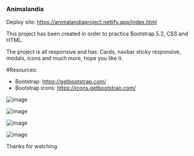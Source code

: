 ### Animalandia

Deploy site: https://animalandiaproject.netlify.app/index.html

This project has been created in order to practice Bootstrap 5.2, CSS and HTML.

The project is all responsive and has: Cards, navbar sticky responsive, modals, icons and much more, hope you like it.

#Resources:
- Bootstrap:  https://getbootstrap.com/
- Bootstrap icons: https://icons.getbootstrap.com/

![image](https://user-images.githubusercontent.com/82002959/189507614-bcaeffb0-ca82-485f-8701-7bdd341fbedd.png)

![image](https://user-images.githubusercontent.com/82002959/189507629-7e7ae402-3562-4db3-bbd2-23f9f89bdd50.png)

![image](https://user-images.githubusercontent.com/82002959/189507634-dd1b8b82-6a7e-4c97-bfd0-a8fb4edaa829.png)

![image](https://user-images.githubusercontent.com/82002959/189507644-4a7d55d9-6221-4293-b35c-d93e3cb6e774.png)


Thanks for watching
